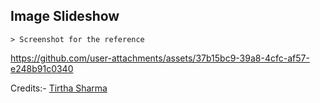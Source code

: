 ## Image Slideshow

    > Screenshot for the reference

https://github.com/user-attachments/assets/37b15bc9-39a8-4cfc-af57-e248b91c0340


Credits:- [Tirtha Sharma](https://github.com/genze121 "Tirtha Sharma")

